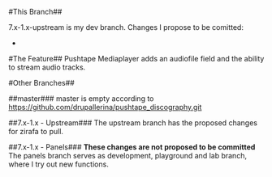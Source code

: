 #This Branch##

7.x-1.x-upstream is my dev branch. Changes I propose to be comitted:

- 

#The Feature##
Pushtape Mediaplayer adds an audiofile field and the ability to stream audio tracks.

#Other Branches##

##master###
master is empty according to https://github.com/drupallerina/pushtape_discography.git

##7.x-1.x - Upstream###
The upstream branch has the proposed changes for zirafa to pull.

##7.x-1.x - Panels###
**These changes are not proposed to be committed**
The panels branch serves as development, playground and lab branch, where I try out new functions.
